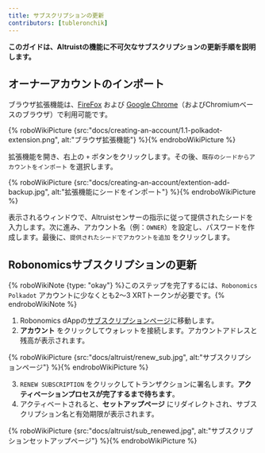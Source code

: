 ```yaml
---
title: サブスクリプションの更新
contributors: [tubleronchik]
---
```


**このガイドは、Altruistの機能に不可欠なサブスクリプションの更新手順を説明します。**

## オーナーアカウントのインポート

ブラウザ拡張機能は、[FireFox](https://addons.mozilla.org/en-US/firefox/addon/polkadot-js-extension) および [Google Chrome](https://chrome.google.com/webstore/detail/polkadot%7Bjs%7D-extension/mopnmbcafieddcagagdcbnhejhlodfdd?hl=en)（およびChromiumベースのブラウザ）で利用可能です。

{% roboWikiPicture {src:"docs/creating-an-account/1.1-polkadot-extension.png", alt:"ブラウザ拡張機能"} %}{% endroboWikiPicture %}

拡張機能を開き、右上の `+` ボタンをクリックします。その後、`既存のシードからアカウントをインポート` を選択します。

{% roboWikiPicture {src:"docs/creating-an-account/extention-add-backup.jpg", alt:"拡張機能にシードをインポート"} %}{% endroboWikiPicture %}

表示されるウィンドウで、Altruistセンサーの指示に従って提供されたシードを入力します。次に進み、アカウント名（例：`OWNER`）を設定し、パスワードを作成します。最後に、`提供されたシードでアカウントを追加` をクリックします。

## Robonomicsサブスクリプションの更新

{% roboWikiNote {type: "okay"} %}このステップを完了するには、`Robonomics Polkadot` アカウントに少なくとも2〜3 XRTトークンが必要です。{% endroboWikiNote %}

1) Robonomics dAppの[サブスクリプションページ](https://robonomics.app/#/rws-buy)に移動します。
2) **アカウント** をクリックしてウォレットを接続します。アカウントアドレスと残高が表示されます。

{% roboWikiPicture {src:"docs/altruist/renew_sub.jpg", alt:"サブスクリプションページ"} %}{% endroboWikiPicture %}

3) `RENEW SUBSCRIPTION` をクリックしてトランザクションに署名します。**アクティベーションプロセスが完了するまで待ちます**。
4) アクティベートされると、**セットアップページ** にリダイレクトされ、サブスクリプション名と有効期限が表示されます。

{% roboWikiPicture {src:"docs/altruist/sub_renewed.jpg", alt:"サブスクリプションセットアップページ"} %}{% endroboWikiPicture %}
